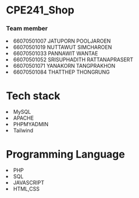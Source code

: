 # CPE241_Shop

### Team member <br>
<li>66070501007	JATUPORN POOLJAROEN</li> 
<li>66070501019 NUTTAWUT SIMCHAROEN</li> 
<li>66070501033 PANNAWIT WANTAE</li> 
<li>66070501052 SRISUPHADITH RATTANAPRASERT</li> 
<li>66070501071 YANAKORN TANGPRAKHON</li> 
<li>66070501084 THATTHEP THONGRUNG</li> 

# Tech stack
  <li>MySQL</li>
  <li>APACHE</li>
  <li>PHPMYADMIN</li>
  <li>Tailwind</li>

# Programming Language
  <li>PHP</li>
  <li>SQL</li>
  <li>JAVASCRIPT</li>
  <li>HTML,CSS</li>

